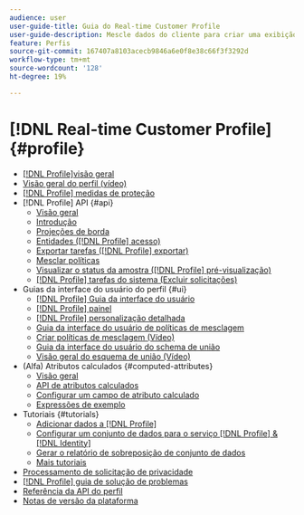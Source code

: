 ```yaml
---
audience: user
user-guide-title: Guia do Real-time Customer Profile
user-guide-description: Mescle dados do cliente para criar uma exibição unificada de interações do cliente entre canais.
feature: Perfis
source-git-commit: 167407a8103acecb9846a6e0f8e38c66f3f3292d
workflow-type: tm+mt
source-wordcount: '128'
ht-degree: 19%

---
```



# [!DNL Real-time Customer Profile] {#profile}

* [[!DNL Profile]visão geral](home.md)
* [Visão geral do perfil (vídeo)](video/profile-overview.md)
* [[!DNL Profile] medidas de proteção](guardrails.md)
* [!DNL Profile] API {#api}
   * [Visão geral](api/overview.md)
   * [Introdução](api/getting-started.md)
   * [Projeções de borda](api/edge-projections.md)
   * [Entidades ([!DNL Profile] acesso)](api/entities.md)
   * [Exportar tarefas ([!DNL Profile] exportar)](api/export-jobs.md)
   * [Mesclar políticas](api/merge-policies.md)
   * [Visualizar o status da amostra ([!DNL Profile] pré-visualização)](api/preview-sample-status.md)
   * [[!DNL Profile] tarefas do sistema (Excluir solicitações)](api/profile-system-jobs.md)
* Guias da interface do usuário do perfil {#ui}
   * [[!DNL Profile] Guia da interface do usuário](ui/user-guide.md)
   * [[!DNL Profile] painel](ui/profile-dashboard.md)
   * [[!DNL Profile] personalização detalhada](ui/profile-customization.md)
   * [Guia da interface do usuário de políticas de mesclagem](ui/merge-policies.md)
   * [Criar políticas de mesclagem (Vídeo)](video/create-merge-policies.md)
   * [Guia da interface do usuário do schema de união](ui/union-schema.md)
   * [Visão geral do esquema de união (Vídeo)](video/union-schemas-overview.md)
* (Alfa) Atributos calculados {#computed-attributes}
   * [Visão geral](computed-attributes/overview.md)
   * [API de atributos calculados](computed-attributes/ca-api.md)
   * [Configurar um campo de atributo calculado](computed-attributes/configure-api.md)
   * [Expressões de exemplo](computed-attributes/expressions.md)
* Tutoriais {#tutorials}
   * [Adicionar dados a [!DNL Profile]](tutorials/add-profile-data.md)
   * [Configurar um conjunto de dados para o serviço  [!DNL Profile] & [!DNL Identity] ](tutorials/dataset-configuration.md)
   * [Gerar o relatório de sobreposição de conjunto de dados](tutorials/dataset-overlap-report.md)
   * [Mais tutoriais](https://experienceleague.adobe.com/docs/platform-learn/tutorials/overview.html)
* [Processamento de solicitação de privacidade](privacy.md)
* [[!DNL Profile] guia de solução de problemas](troubleshooting.md)
* [Referência da API do perfil](https://www.adobe.io/apis/experienceplatform/home/api-reference.html#!acpdr/swagger-specs/real-time-customer-profile.yaml)
* [Notas de versão da plataforma](https://www.adobe.com/go/platform-release-notes-en)